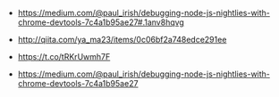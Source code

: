 
- https://medium.com/@paul_irish/debugging-node-js-nightlies-with-chrome-devtools-7c4a1b95ae27#.1anv8hqvg

- http://qiita.com/ya_ma23/items/0c06bf2a748edce291ee

- https://t.co/tRKrUwmh7F

- https://medium.com/@paul_irish/debugging-node-js-nightlies-with-chrome-devtools-7c4a1b95ae27